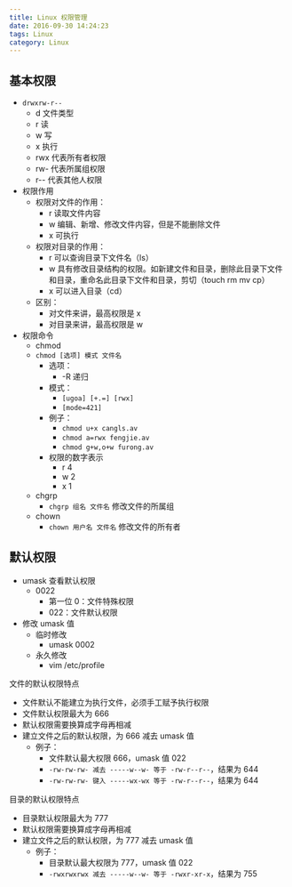 ```yaml
---
title: Linux 权限管理
date: 2016-09-30 14:24:23
tags: Linux
category: Linux
---
```



## 基本权限

- `drwxrw-r--`
	- d 文件类型
	- r 读
	- w 写
	- x 执行
	- rwx 代表所有者权限
	- rw- 代表所属组权限
	- r-- 代表其他人权限
- 权限作用
	- 权限对文件的作用：
		- r 读取文件内容
		- w 编辑、新增、修改文件内容，但是不能删除文件
		- x 可执行
	- 权限对目录的作用：
		- r 可以查询目录下文件名（ls）
		- w 具有修改目录结构的权限。如新建文件和目录，删除此目录下文件和目录，重命名此目录下文件和目录，剪切（touch rm mv cp）
		- x 可以进入目录（cd）
	- 区别：
		- 对文件来讲，最高权限是 x
		- 对目录来讲，最高权限是 w
- 权限命令
	- chmod
	- `chmod [选项] 模式 文件名`
		- 选项：
			- \-R 递归
		- 模式：
			- `[ugoa] [+.=] [rwx]`
			- `[mode=421]`
		- 例子：
			- `chmod u+x cangls.av`
			- `chmod a=rwx fengjie.av`
			- `chmod g+w,o+w furong.av`
		- 权限的数字表示
			- r 4
			- w 2
			- x 1
	- chgrp
		- `chgrp 组名 文件名` 修改文件的所属组
	- chown
		- `chown 用户名 文件名` 修改文件的所有者


## 默认权限

- umask 查看默认权限
	- 0022
		- 第一位 0：文件特殊权限
		- 022：文件默认权限
- 修改 umask 值
	- 临时修改
		- umask 0002
	- 永久修改
		- vim /etc/profile

文件的默认权限特点

- 文件默认不能建立为执行文件，必须手工赋予执行权限
- 文件默认权限最大为 666
- 默认权限需要换算成字母再相减
- 建立文件之后的默认权限，为 666 减去 umask 值
	- 例子：
		- 文件默认最大权限 666，umask 值 022
		- `-rw-rw-rw- 减去 -----w--w- 等于 -rw-r--r--`，结果为 644
		- `-rw-rw-rw- 键入 -----wx-wx 等于 -rw-r--r--`，结果为 644


目录的默认权限特点

- 目录默认权限最大为 777
- 默认权限需要换算成字母再相减
- 建立文件之后的默认权限，为 777 减去 umask 值
	- 例子：
		- 目录默认最大权限为 777，umask 值 022
		- `-rwxrwxrwx 减去 -----w--w- 等于 -rwxr-xr-x`，结果为 755
